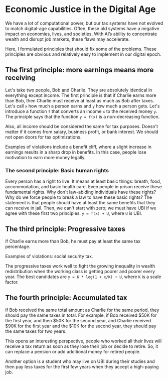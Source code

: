 # Economic Justice in the Digital Age

We have a lot of computational power, but our tax systems have not evolved to match digital-age capabilities. Often, these old systems have a negative impact on economies, lives, and societies. With AI’s ability to concentrate wealth and disrupt job markets, these flaws may accelerate.

Here, I formulated principles that should fix some of the problems. These principles are obvious and relatively easy to implement in our digital epoch.

## The first principle: more earnings means more receiving

Let's take two people, Bob and Charlie. They are absolutely identical in everything except income.
The first principle is that if Charlie earns more than Bob, then Charlie must receive at least as much as Bob after taxes. Let's call `x` how much a person earns and `y` how much a person gets. Let's introduce a function `f` that converts an income `x` to the received money `y`. The principle says that the function `y = f(x)` is a non-decreasing function.

Also, all income should be considered the same for tax purposes. Doesn't matter if it comes from salary, business profit, or bank interest. We should not open doors for tax optimizations.

Examples of violations include a benefit cliff, where a slight increase in earnings results in a sharp drop in benefits. In this case, people lose motivation to earn more money legally.

### The second principle: Basic human rights

Every person has a right to live. It means at least basic things: breath, food, accommodation, and basic health care. Even people in prison receive these fundamental rights. Why don't law-abiding individuals have these rights? Why do we force people to break a law to have these basic rights? The statement is that people should have at least the same benefits that they can receive in jail. Then, we can't start with zero; we must have UBI if we agree with these first two principles. `y = f(x) + U`, where `U` is UBI.

## The third principle: Progressive taxes

If Charlie earns more than Bob, he must pay at least the same tax percentage.

Examples of violations: social security tax.

The progressive taxes work well to fight the growing inequality in wealth redistribution when the working class is getting poorer and poorer every year. The best candidates are `y = K * log(1 + x/K) + U`, where `K` is a scale factor. 

## The fourth principle: Accumulated tax

If Bob received the same total amount as Charlie for the same period, they should pay the same taxes in total. For example, if Bob received $50K for the first year, and then $50K for the second year, and Charlie received $90K for the first year and the $10K for the second year, they should pay the same taxes for two years.

This opens an interesting perspective, people who worked all their lives will receive a tax return as soon as they lose their job or decide to retire. So, it can replace a pension or add additional money for retired people.

Another option is a student who may live on UBI during their studies and then pay less taxes for the first few years when they accept a high-paying job.
